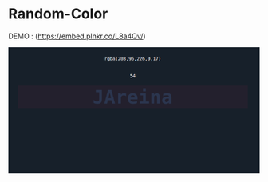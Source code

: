 # Random-Color

DEMO : (https://embed.plnkr.co/L8a4Qv/)

![Alt text](https://github.com/JAreina/Random-Color/blob/master/randomColor.png)
